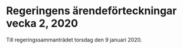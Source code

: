 # Regeringens ärendeförteckningar vecka 2, 2020

Till regeringssammanträdet torsdag den 9 januari 2020\.

